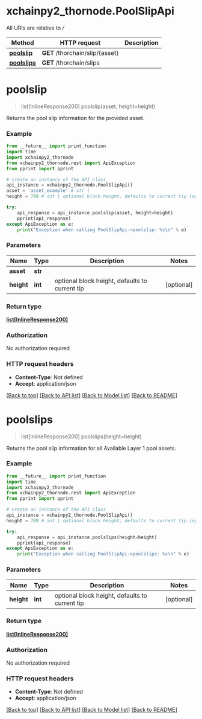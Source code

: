 # xchainpy2_thornode.PoolSlipApi

All URIs are relative to */*

Method | HTTP request | Description
------------- | ------------- | -------------
[**poolslip**](PoolSlipApi.md#poolslip) | **GET** /thorchain/slip/{asset} | 
[**poolslips**](PoolSlipApi.md#poolslips) | **GET** /thorchain/slips | 

# **poolslip**
> list[InlineResponse200] poolslip(asset, height=height)



Returns the pool slip information for the provided asset.

### Example
```python
from __future__ import print_function
import time
import xchainpy2_thornode
from xchainpy2_thornode.rest import ApiException
from pprint import pprint

# create an instance of the API class
api_instance = xchainpy2_thornode.PoolSlipApi()
asset = 'asset_example' # str | 
height = 789 # int | optional block height, defaults to current tip (optional)

try:
    api_response = api_instance.poolslip(asset, height=height)
    pprint(api_response)
except ApiException as e:
    print("Exception when calling PoolSlipApi->poolslip: %s\n" % e)
```

### Parameters

Name | Type | Description  | Notes
------------- | ------------- | ------------- | -------------
 **asset** | **str**|  | 
 **height** | **int**| optional block height, defaults to current tip | [optional] 

### Return type

[**list[InlineResponse200]**](InlineResponse200.md)

### Authorization

No authorization required

### HTTP request headers

 - **Content-Type**: Not defined
 - **Accept**: application/json

[[Back to top]](#) [[Back to API list]](../README.md#documentation-for-api-endpoints) [[Back to Model list]](../README.md#documentation-for-models) [[Back to README]](../README.md)

# **poolslips**
> list[InlineResponse200] poolslips(height=height)



Returns the pool slip information for all Available Layer 1 pool assets.

### Example
```python
from __future__ import print_function
import time
import xchainpy2_thornode
from xchainpy2_thornode.rest import ApiException
from pprint import pprint

# create an instance of the API class
api_instance = xchainpy2_thornode.PoolSlipApi()
height = 789 # int | optional block height, defaults to current tip (optional)

try:
    api_response = api_instance.poolslips(height=height)
    pprint(api_response)
except ApiException as e:
    print("Exception when calling PoolSlipApi->poolslips: %s\n" % e)
```

### Parameters

Name | Type | Description  | Notes
------------- | ------------- | ------------- | -------------
 **height** | **int**| optional block height, defaults to current tip | [optional] 

### Return type

[**list[InlineResponse200]**](InlineResponse200.md)

### Authorization

No authorization required

### HTTP request headers

 - **Content-Type**: Not defined
 - **Accept**: application/json

[[Back to top]](#) [[Back to API list]](../README.md#documentation-for-api-endpoints) [[Back to Model list]](../README.md#documentation-for-models) [[Back to README]](../README.md)

